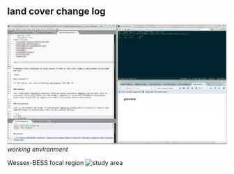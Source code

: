 ## land cover change log

![working environment](workingscreen.jpg)
*working environment*

Wessex-BESS focal region
![study area](figs/wessex_map.png)



